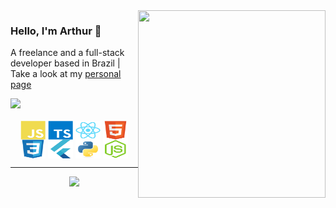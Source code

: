 <img align="right" width="300" height="300" src="https://camo.githubusercontent.com/b088c69b52a1ef33be2c3af15fe5fbe14c34a871f17d03cbda5aa77927e05745/68747470733a2f2f63646e2d69636f6e732d706e672e666c617469636f6e2e636f6d2f3531322f323639342f323639343939372e706e67">

### Hello, I'm Arthur :robot:

A freelance and a full-stack developer based in Brazil | Take a look at my [personal page](https://balbboa.vercel.app)

<div align="left">
  <img height="180em" src="https://github-readme-stats.vercel.app/api?username=balbboa&show_icons=true&theme=nightowl"/>
</div>
<div style="display: inline_block" align="center"><br>
  <img align="center" alt="js" height="30" width="40" src="https://raw.githubusercontent.com/devicons/devicon/master/icons/javascript/javascript-plain.svg">
  <img align="center" alt="ts" height="30" width="40" src="https://raw.githubusercontent.com/devicons/devicon/master/icons/typescript/typescript-plain.svg">
  <img align="center" alt="react" height="30" width="40" src="https://raw.githubusercontent.com/devicons/devicon/master/icons/react/react-original.svg">
  <img align="center" alt="HTML" height="30" width="40" src="https://raw.githubusercontent.com/devicons/devicon/master/icons/html5/html5-original.svg">
  <img align="center" alt="CSS" height="30" width="40" src="https://raw.githubusercontent.com/devicons/devicon/master/icons/css3/css3-original.svg">
  <img align="center" alt="flutter" height="30" width="40" src="https://raw.githubusercontent.com/devicons/devicon/master/icons/flutter/flutter-original.svg">
  <img align="center" alt="python" height="30" width="40" src="https://raw.githubusercontent.com/devicons/devicon/master/icons/python/python-original.svg">
  <img align="center" alt="node" height="30" width="40" src="https://raw.githubusercontent.com/devicons/devicon/master/icons/nodejs/nodejs-original.svg">
</div>
  
---
 
<div align="center"> 
  <a href="https://www.linkedin.com/in/balbboa" target="_blank"><img src="https://img.shields.io/badge/-LinkedIn-%230077B5?style=for-the-badge&logo=linkedin&logoColor=white" target="_blank"></a>  
</div>


